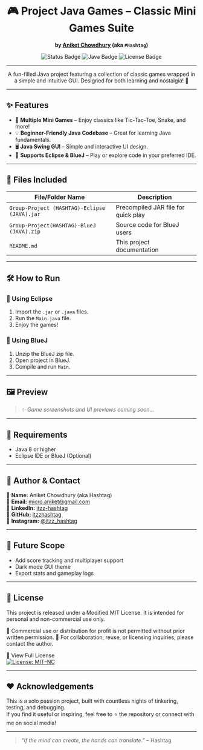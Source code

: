 <div align="center">

  # 🎮 Project Java Games – Classic Mini Games Suite
**by [Aniket Chowdhury](mailto:micro.aniket@gmail.com) (aka `#Hashtag`)**

<img src="https://img.shields.io/badge/Status-Working-brightgreen?style=for-the-badge&logo=arduino" alt="Status Badge" />
<img src="https://img.shields.io/badge/Built%20with-Java-red?style=for-the-badge&logo=java&logoColor=white" alt="Java Badge" />
<img src="https://img.shields.io/badge/License-Personal--Use-orange?style=for-the-badge" alt="License Badge" />
</div>

---

<div align="center">
A fun-filled Java project featuring a collection of classic games wrapped in a simple and intuitive GUI.
Designed for both learning and nostalgia! 🚀
</div>

---

## ✨ Features

- 🎲 **Multiple Mini Games** – Enjoy classics like Tic-Tac-Toe, Snake, and more!
- 💡 **Beginner-Friendly Java Codebase** – Great for learning Java fundamentals.
- 🖥️ **Java Swing GUI** – Simple and interactive UI design.
- 🧩 **Supports Eclipse & BlueJ** – Play or explore code in your preferred IDE.

---

## 📁 Files Included

| File/Folder Name                               | Description                          |
|------------------------------------------------|--------------------------------------|
| `Group-Project (HASHTAG)-Eclipse (JAVA).jar`   | Precompiled JAR file for quick play  |
| `Group-Project(HASHTAG)-BlueJ (JAVA).zip`      | Source code for BlueJ users          |
| `README.md`                                    | This project documentation            |

---

## 🛠 How to Run

### 🔹 Using Eclipse
1. Import the `.jar` or `.java` files.
2. Run the `Main.java` file.
3. Enjoy the games!

### 🔹 Using BlueJ
1. Unzip the BlueJ zip file.
2. Open project in BlueJ.
3. Compile and run `Main`.

---

## 🖼 Preview

> _✨ Game screenshots and UI previews coming soon..._

---

## 📌 Requirements

- Java 8 or higher
- Eclipse IDE or BlueJ (Optional)

---

## 👤 Author & Contact

👨 **Name:** Aniket Chowdhury (aka Hashtag)  
📧 **Email:** [micro.aniket@gmail.com](mailto:micro.aniket@gmail.com)  
💼 **LinkedIn:** [itzz-hashtag](https://www.linkedin.com/in/itzz-hashtag/)  
🐙 **GitHub:** [itzzhashtag](https://github.com/itzzhashtag)  
📸 **Instagram:** [@itzz_hashtag](https://instagram.com/itzz_hashtag)

---

## 🧠 Future Scope

- Add score tracking and multiplayer support
- Dark mode GUI theme
- Export stats and gameplay logs

---

## 📜 License

This project is released under a Modified MIT License.
It is intended for personal and non-commercial use only.

🚫 Commercial use or distribution for profit is not permitted without prior written permission.
🤝 For collaboration, reuse, or licensing inquiries, please contact the author.

📄 View Full License <br>
[![License: MIT–NC](https://img.shields.io/badge/license-MIT--NC-blue.svg)](./LICENSE)

---

## ❤️ Acknowledgements

This is a solo passion project, built with countless nights of tinkering, testing, and debugging.  
If you find it useful or inspiring, feel free to ⭐ the repository or connect with me on social media!

---

> _“If the mind can create, the hands can translate.”_ – Hashtag
